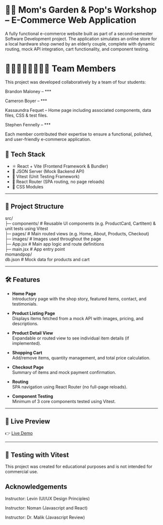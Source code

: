 #  👵👴 Mom's Garden & Pop's Workshop – E-Commerce Web Application
 
A fully functional e-commerce website built as part of a second-semester Software Development project. The application simulates an online store for a local hardware shop owned by an elderly couple, complete with dynamic routing, mock API integration, cart functionality, and component testing.

#  🧑‍💻🧑‍💻👩‍💻🧑‍💻 Team Members

This project was developed collaboratively by a team of four students: 

Brandon Maloney – ***  

Cameron Boyer – ***  

Kassaundra Fequet – Home page including associated components, data files, CSS & test files. 

Stephen Fennelly – ***  

Each member contributed their expertise to ensure a functional, polished, and user-friendly e-commerce application.
## 🚀 Tech Stack
 
- ⚛️ React + Vite (Frontend Framework & Bundler)
- 📄 JSON Server (Mock Backend API)
- 🧪 Vitest (Unit Testing Framework)
- 🔁 React Router (SPA routing, no page reloads)
- 🎨 CSS Modules
 
---
 
## 📁 Project Structure
 
src/  
├─ components/     # Reusable UI components (e.g. ProductCard, CartItem) & unit tests using Vitest  
├─ pages/          # Main routed views (e.g. Home, About, Products, Checkout)  
├─ images/         # Images used throughout the page  
├─ App.jsx         # Main app logic and route definitions  
├─ main.jsx        # App entry point  
momandpop/  
db.json             # Mock data for products and cart  
 
---
 
## 🛠 Features

-  **Home Page**  
  Introductory page with the shop story, featured items, contact, and testimonials.
 
-  **Product Listing Page**  
  Displays items fetched from a mock API with images, pricing, and descriptions.
 
-  **Product Detail View**  
  Expandable or routed view to see individual item details (if implemented).
 
-  **Shopping Cart**  
  Add/remove items, quantity management, and total price calculation.
 
-  **Checkout Page**  
  Summary of items and mock payment confirmation.
 
-  **Routing**  
  SPA navigation using React Router (no full-page reloads).
 
-  **Component Testing**  
  Minimum of 3 core components tested using Vitest.
 
---
 
## 🔗 Live Preview
 
👉 [Live Demo](https://www.figma.com/proto/hlGbBnLK6zS4mjWAkJhth4/Final-Sprint-Mom-s-Garden---Pop-s-Workshop?node-id=0-1&t=jAjIqvTBBeKKMgRB-1)
 
---
 
## 🧪 Testing with Vitest
 <!--
 
 ```bash
Run all tests
npm run test  
 
-->
 
This project was created for educational purposes and is not intended for commercial use.
 
## Acknowledgements
 
Instructor: Levin (UI/UX Design Principles)
 
Instructor: Noman (Javascript and React)
 
Instructor: Dr. Malik (Javascript Review)






